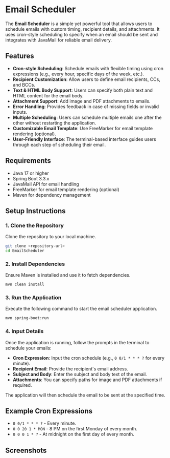 # Email Scheduler

The **Email Scheduler** is a simple yet powerful tool that allows users to schedule emails with custom timing, recipient details, and attachments. It uses cron-style scheduling to specify when an email should be sent and integrates with JavaMail for reliable email delivery.

## Features

- **Cron-style Scheduling**: Schedule emails with flexible timing using cron expressions (e.g., every hour, specific days of the week, etc.).
- **Recipient Customization**: Allow users to define email recipients, CCs, and BCCs.
- **Text & HTML Body Support**: Users can specify both plain text and HTML content for the email body.
- **Attachment Support**: Add image and PDF attachments to emails.
- **Error Handling**: Provides feedback in case of missing fields or invalid inputs.
- **Multiple Scheduling**: Users can schedule multiple emails one after the other without restarting the application.
- **Customizable Email Template**: Use FreeMarker for email template rendering (optional).
- **User-Friendly Interface**: The terminal-based interface guides users through each step of scheduling their email.

## Requirements

- Java 17 or higher
- Spring Boot 3.3.x
- JavaMail API for email handling
- FreeMarker for email template rendering (optional)
- Maven for dependency management

## Setup Instructions

### 1. Clone the Repository

Clone the repository to your local machine.

```bash
git clone <repository-url>
cd EmailScheduler
```

### 2. Install Dependencies

Ensure Maven is installed and use it to fetch dependencies.

```bash
mvn clean install
```

### 3. Run the Application

Execute the following command to start the email scheduler application.

```bash
mvn spring-boot:run
```

### 4. Input Details

Once the application is running, follow the prompts in the terminal to schedule your emails:

- **Cron Expression**: Input the cron schedule (e.g., `0 0/1 * * * ?` for every minute).
- **Recipient Email**: Provide the recipient's email address.
- **Subject and Body**: Enter the subject and body text of the email.
- **Attachments**: You can specify paths for image and PDF attachments if required.
  
The application will then schedule the email to be sent at the specified time.

## Example Cron Expressions

- `0 0/1 * * * ?` - Every minute.
- `0 0 20 1 * MON` - 8 PM on the first Monday of every month.
- `0 0 0 1 * ?` - At midnight on the first day of every month.

## Screenshots

